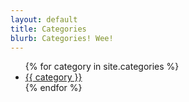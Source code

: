 ```yaml
---
layout: default
title: Categories
blurb: Categories! Wee!
---
```


<ul>
{% for category in site.categories %}
	<li><a href="/categories/{{ category }}.html">{{ category }}</a></li>
{% endfor %}
</ul>

